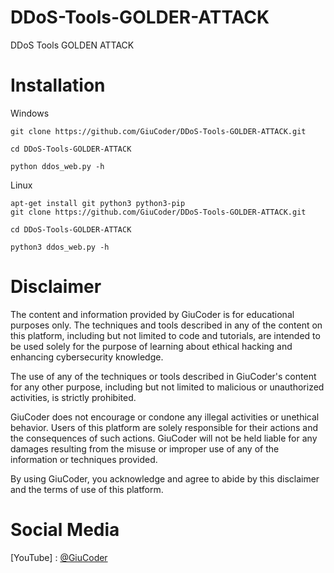 # DDoS-Tools-GOLDER-ATTACK
DDoS Tools GOLDEN ATTACK

# Installation
Windows 

```
git clone https://github.com/GiuCoder/DDoS-Tools-GOLDER-ATTACK.git

cd DDoS-Tools-GOLDER-ATTACK

python ddos_web.py -h
```

Linux

```
apt-get install git python3 python3-pip
git clone https://github.com/GiuCoder/DDoS-Tools-GOLDER-ATTACK.git

cd DDoS-Tools-GOLDER-ATTACK

python3 ddos_web.py -h
```


# Disclaimer

The content and information provided by GiuCoder is for educational purposes only. The techniques and tools described in any of the content on this platform, including but not limited to code and tutorials, are intended to be used solely for the purpose of learning about ethical hacking and enhancing cybersecurity knowledge.

The use of any of the techniques or tools described in GiuCoder's content for any other purpose, including but not limited to malicious or unauthorized activities, is strictly prohibited.

GiuCoder does not encourage or condone any illegal activities or unethical behavior. Users of this platform are solely responsible for their actions and the consequences of such actions. GiuCoder will not be held liable for any damages resulting from the misuse or improper use of any of the information or techniques provided.

By using GiuCoder, you acknowledge and agree to abide by this disclaimer and the terms of use of this platform.

# Social Media

[YouTube] : [@GiuCoder](https://www.youtube.com/channel/UCFH1zkg-QNOCk-c6mfUgCjA)

